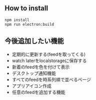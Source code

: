<!--
## 実行
```
npm run electron:serve
```

## ビルド
```
npm run electron:build
```
-->
## How to install
```
npm install
npm run electron:build
```

## 今後追加したい機能
- 定期的に更新する(feedを取ってくる)
- watch laterをlocalstorageに保存する
- 新着のfeedを色を付けて表示
- デスクトップ通知機能
- すべてのfeedを時系列順で並べるページ
- アプリアイコン作成
- 任意のfeedを追加する機能
